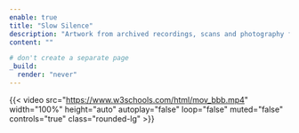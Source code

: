```yaml
---
enable: true
title: "Slow Silence"
description: "Artwork from archived recordings, scans and photography from the village."
content: ""

# don't create a separate page
_build:
  render: "never"
---
```


<!-- ### Custom video -->

{{< video src="https://www.w3schools.com/html/mov_bbb.mp4" width="100%" height="auto" autoplay="false" loop="false" muted="false" controls="true" class="rounded-lg" >}}